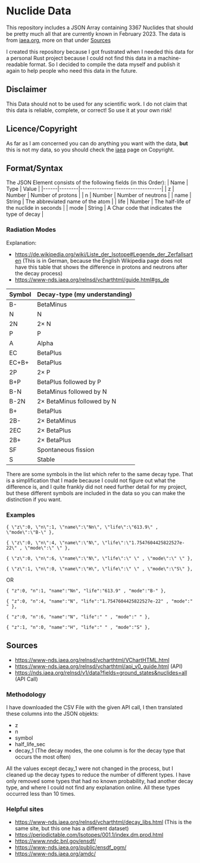 # Nuclide Data

This repository includes a JSON Array containing 3367 Nuclides that should be pretty much all that are currently known in February 2023.
The data is from [iaea.org](https://iaea.org), more on that under [Sources](https://github.com/Orciument/nuclide-data/edit/main/README.md#sources)

I created this repository because I got frustrated when I needed this data for a personal Rust project because I could not find this data in a machine-readable format.
So I decided to compile the data myself and publish it again to help people who need this data in the future. 

## Disclaimer 

This Data should not to be used for any scientific work.
I do not claim that this data is reliable, complete, or correct!
So use it at your own risk!

## Licence/Copyright

As far as I am concerned you can do anything you want with the data, 
**but** this is not my data, so you should check the [iaea](https://nucleus.iaea.org/Pages/Others/Terms-Of-Use.aspx) page on Copyright.

## Format/Syntax
The JSON Element consists of the following fields (in this Order):
| Name | Type   | Value                            |
|------|--------|----------------------------------|
| z    | Number | Number of protons                |
| n    | Number | Number of neutrons               |
| name | String | The abbreviated name of the atom |
| life | Number | The half-life of the nuclide in seconds | 
| mode | String | A Char code that indicates the type of decay |

### Radiation Modes
Explanation: 
- https://de.wikipedia.org/wiki/Liste_der_Isotope#Legende_der_Zerfallsarten 
  (This is in German, because the English Wikipedia page does not have this table that shows the difference in protons and neutrons after the decay process)
- https://www-nds.iaea.org/relnsd/vcharthtml/guide.html#gs_de

| Symbol | Decay-type (my understanding) |
|--------|------------|
| B- | BetaMinus |        
| N | N |                
| 2N | 2× N |               
| P | P |                
| A | Alpha |             
| EC | BetaPlus |         
| EC+B+ | BetaPlus |      
| 2P | 2× P |               
| B+P | BetaPlus followed by P |      
| B-N | BetaMinus followed by N |     
| B-2N | 2× BetaMinus followed by N | 
| B+ | BetaPlus |        
| 2B- | 2× BetaMinus |    
| 2EC | 2× BetaPlus |       
| 2B+ | 2× BetaPlus |     
| SF | Spontaneous fission |               
| S | Stable |                

There are some symbols in the list which refer to the same decay type. That is a simplification that I made because I could not figure out what the difference is, and I quite frankly did not need further detail for my project, but these different symbols are included in the data so you can make the distinction if you want.

### Examples

```
{ \"z\":0, \"n\":1, \"name\":\"Nn\", \"life\":\"613.9\" , \"mode\":\"B-\" },

{ \"z\":0, \"n\":4, \"name\":\"N\", \"life\":\"1.7547604425822527e-22\" , \"mode\":\" \" },

{ \"z\":0, \"n\":6, \"name\":\"N\", \"life\":\" \" , \"mode\":\" \" },

{ \"z\":1, \"n\":0, \"name\":\"H\", \"life\":\" \" , \"mode\":\"S\" },
```
OR
```
{ "z":0, "n":1, "name":"Nn", "life":"613.9" , "mode":"B-" },

{ "z":0, "n":4, "name":"N", "life":"1.7547604425822527e-22" , "mode":" " },

{ "z":0, "n":6, "name":"N", "life":" " , "mode":" " },

{ "z":1, "n":0, "name":"H", "life":" " , "mode":"S" },
```

## Sources

- https://www-nds.iaea.org/relnsd/vcharthtml/VChartHTML.html
- https://www-nds.iaea.org/relnsd/vcharthtml/api_v0_guide.html (API)
- https://nds.iaea.org/relnsd/v1/data?fields=ground_states&nuclides=all (API Call)

### Methodology

I have downloaded the CSV File with the given API call, I then translated these columns into the JSON objekts:
- z
- n
- symbol
- half_life_sec
- decay_1 (The decay modes, the one column is for the decay type that occurs the most often)

All the values except decay_1 were not changed in the process,
but I cleaned up the decay types to reduce the number of different types. 
I have only removed some types that had no known probability, had another decay type, and where I could not find any explanation online. All these types occurred less than 10 times. 

### Helpful sites
- https://www-nds.iaea.org/relnsd/vcharthtml/decay_libs.html (This is the same site, but this one has a different dataset)
- https://periodictable.com/Isotopes/001.1/index.dm.prod.html
- https://www.nndc.bnl.gov/ensdf/
- https://www-nds.iaea.org/public/ensdf_pgm/
- https://www-nds.iaea.org/amdc/
